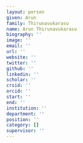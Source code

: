 ```yaml
---
layout: person
given: Arun
family: Thirunavukarasu
name: Arun Thirunavukarasu
biography: ''
image: ''
email: ''
url: ''
website: ''
twitter: ''
github: ''
linkedin: ''
scholar: ''
crsid: ''
orcid: ''
start: ''
end: ''
institution: ''
department: ''
position: ''
category: []
supervisor: ''
---
```


